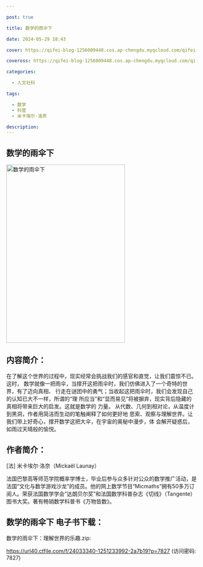 ```yaml
---

post: true

title: 数学的雨伞下

date: 2024-05-29 18:43

cover: https://qifei-blog-1256009448.cos.ap-chengdu.myqcloud.com/qifei-blog/6531155ec458853aef9932e1.jpg

coveross: https://qifei-blog-1256009448.cos.ap-chengdu.myqcloud.com/qifei-blog/6531155ec458853aef9932e1.jpg

categories:

  - 人文社科

tags:

  - 数学
  - 科普
  - 米卡埃尔·洛奈

description:
---
```


## 数学的雨伞下
<img alt="数学的雨伞下 " class="aligncenter loaded" data-was-processed="true" decoding="async" fetchpriority="high" height="471" src="https://qifei-blog-1256009448.cos.ap-chengdu.myqcloud.com/qifei-blog/6531155ec458853aef9932e1.jpg" style="cursor: zoom-in;" width="314"/>

## 内容简介：

在了解这个世界的过程中，现实经常会挑战我们的感官和直觉，让我们震惊不已。这时， 数学就像一把雨伞，当撑开这把雨伞时，我们仿佛进入了一个奇特的世界，有了迈向真相、 行走在谜团中的勇气；当收起这把雨伞时，我们会发现自己的认知已大不一样，所谓的“理 所应当”和“显而易见”将被摒弃，现实背后隐藏的真相将带来巨大的启发。这就是数学的 力量。 从代数、几何到相对论，从温度计到黑洞，作者用简洁而生动的笔触阐释了如何更好地 思索、观察与理解世界。让我们带上好奇心，撑开数学这把大伞，在宇宙的奥秘中漫步，体 会解开疑惑后，如雨过天晴般的愉悦。

## 作者简介：

[法] 米卡埃尔·洛奈（Mickaël Launay）

法国巴黎高等师范学院概率学博士，毕业后参与众多针对公众的数学推广活动，是法国“文化与数学游戏沙龙”的成员。他的网上数学节目“Micmaths”拥有50多万订阅人。荣获法国数学学会“达朗贝尔奖”和法国数学科普杂志《切线》（Tangente）图书大奖。著有畅销数学科普书《万物皆数》。

## 数学的雨伞下 电子书下载：

数学的雨伞下：理解世界的乐趣.zip: 

https://url40.ctfile.com/f/24033340-1251233992-2a7b19?p=7827 (访问密码: 7827)
